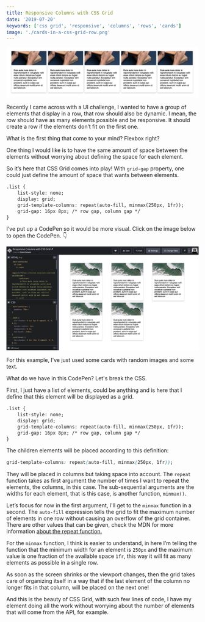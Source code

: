 ```yaml
---
title: Responsive Columns with CSS Grid
date: '2019-07-20'
keywords: ['css grid', 'responsive', 'columns', 'rows', 'cards']
image: './cards-in-a-css-grid-row.png'
---
```


![Cards in a CSS Grid row](./cards-in-a-css-grid-row.png)

Recently I came across with a UI challenge, I wanted to have a group of elements that display in a row, that row should also be dynamic. I mean, the row should have as many elements possible and be responsive. It should create a row if the elements don’t fit on the first one.

What is the first thing that come to your mind? Flexbox right?

One thing I would like is to have the same amount of space between the elements without worrying about defining the space for each element.

So it’s here that CSS Grid comes into play! With `grid-gap` property, one could just define the amount of space that wants between elements.

```css{5}
.list {
    list-style: none;
    display: grid;
    grid-template-columns: repeat(auto-fill, minmax(250px, 1fr));
    grid-gap: 16px 8px; /* row gap, column gap */
}
```

I’ve put up a CodePen so it would be more visual. Click on the image below to open the CodePen. 👇

[![CodePen for responsive columns CSS Grid](./codepen-image.png)](https://codepen.io/danisal/pen/XvJBEd)

For this example, I’ve just used some cards with random images and some text.

What do we have in this CodePen? Let's break the CSS.

First, I just have a list of elements, could be anything and is here that I define that this element will be displayed as a grid.

```css{3}
.list {
    list-style: none;
    display: grid;
    grid-template-columns: repeat(auto-fill, minmax(250px, 1fr));
    grid-gap: 16px 8px; /* row gap, column gap */
}
```

The children elements will be placed according to this definition:

```css
grid-template-columns: repeat(auto-fill, minmax(250px, 1fr));
```

They will be placed in columns but taking space into account. The `repeat` function takes as first argument the number of times I want to repeat the elements, the columns, in this case. The sub-sequential arguments are the widths for each element, that is this case, is another function, `minmax()`.

Let’s focus for now in the first argument, I'll get to the `minmax` function in a second. The `auto-fill` expression tells the grid to fit the maximum number of elements in one row without causing an overflow of the grid container. There are other values that can be given, check the MDN for more information [about the repeat function.](https://developer.mozilla.org/en-US/docs/Web/CSS/repeat)

For the `minmax` function, I think is easier to understand, in here I’m telling the function that the minimum width for an element is `250px` and the maximum value is one fraction of the available space `1fr`, this way it will fit as many elements as possible in a single row.

As soon as the screen shrinks or the viewport changes, then the grid takes care of organizing itself in a way that if the last element of the column no longer fits in that column, will be placed on the next one!

And this is the beauty of CSS Grid, with such few lines of code, I have my element doing all the work without worrying about the number of elements that will come from the API, for example.
